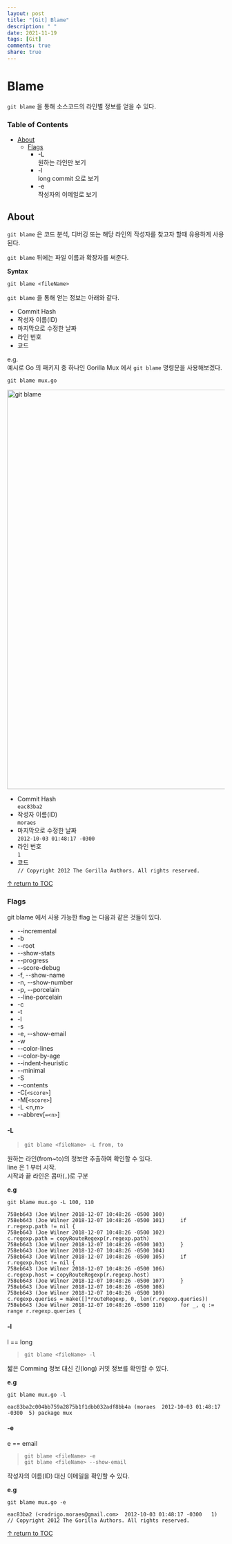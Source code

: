 ```yaml
---
layout: post
title: "[Git] Blame"
description: " "
date: 2021-11-19
tags: [Git]
comments: true
share: true
---
```



# Blame
```git blame``` 을 통해 소스코드의 라인별 정보를 얻을 수 있다.


### Table of Contents
* [About](#about)
    * [Flags](#flags)
      * -L  
        원하는 라인만 보기
      * -l  
        long commit 으로 보기
      * -e  
        작성자의 이메일로 보기

## About
```git blame``` 은 코드 분석, 디버깅 또는 해당 라인의 작성자를 찾고자 할때 유용하게 사용된다.

```git blame``` 뒤에는 파일 이름과 확장자를 써준다.  

**Syntax**
```
git blame <fileName>
```

```git blame``` 을 통해 얻는 정보는 아래와 같다.
* Commit Hash  
* 작성자 이름(ID)  
* 마지막으로 수정한 날짜  
* 라인 번호  
* 코드  

e.g.  
예시로 Go 의 패키지 중 하나인 Gorilla Mux 에서 ```git blame``` 명령문을 사용해보겠다.  
```
git blame mux.go
```
  <img width="925" alt="git blame" src="https://user-images.githubusercontent.com/48475824/80333124-fe803900-8887-11ea-8952-598f3198f72c.png">

* Commit Hash  
  ```eac83ba2```
* 작성자 이름(ID)  
  ```moraes```
* 마지막으로 수정한 날짜  
  ```2012-10-03 01:48:17 -0300```
* 라인 번호  
  ```1```
* 코드  
  ```// Copyright 2012 The Gorilla Authors. All rights reserved.```

[↑ return to TOC](#table-of-contents)

### Flags
git blame 에서 사용 가능한 flag 는 다음과 같은 것들이 있다.  
* --incremental
* -b
* --root
* --show-stats
* --progress
* --score-debug
* -f, --show-name
* -n, --show-number
* -p, --porcelain
* --line-porcelain
* -c
* -t
* -l
* -s
* -e, --show-email
* -w
* --color-lines
* --color-by-age
* --indent-heuristic
* --minimal
* -S <file>
* --contents <file>
* -C[```<score>```]
* -M[```<score>```]
* -L <n,m>
* --abbrev[```=<n>```]

#### -L
> ```git blame <fileName> -L from, to```

원하는 라인(from~to)의 정보만 추출하여 확인할 수 있다.  
line 은 1 부터 시작.  
시작과 끝 라인은 콤마(```,```)로 구분

**e.g**
```
git blame mux.go -L 100, 110
```
```
758eb643 (Joe Wilner 2018-12-07 10:48:26 -0500 100)
758eb643 (Joe Wilner 2018-12-07 10:48:26 -0500 101)     if r.regexp.path != nil {
758eb643 (Joe Wilner 2018-12-07 10:48:26 -0500 102)             c.regexp.path = copyRouteRegexp(r.regexp.path)
758eb643 (Joe Wilner 2018-12-07 10:48:26 -0500 103)     }
758eb643 (Joe Wilner 2018-12-07 10:48:26 -0500 104)
758eb643 (Joe Wilner 2018-12-07 10:48:26 -0500 105)     if r.regexp.host != nil {
758eb643 (Joe Wilner 2018-12-07 10:48:26 -0500 106)             c.regexp.host = copyRouteRegexp(r.regexp.host)
758eb643 (Joe Wilner 2018-12-07 10:48:26 -0500 107)     }
758eb643 (Joe Wilner 2018-12-07 10:48:26 -0500 108)
758eb643 (Joe Wilner 2018-12-07 10:48:26 -0500 109)     c.regexp.queries = make([]*routeRegexp, 0, len(r.regexp.queries))
758eb643 (Joe Wilner 2018-12-07 10:48:26 -0500 110)     for _, q := range r.regexp.queries {
```


#### -l
l == long  

> ```git blame <fileName> -l```

짧은 Comming 정보 대신 긴(long) 커밋 정보를 확인할 수 있다.  

**e.g**
``` 
git blame mux.go -l
```
```
eac83ba2c004bb759a2875b1f1dbb032adf8bb4a (moraes  2012-10-03 01:48:17 -0300  5) package mux
```

#### -e
e == email

> ```git blame <fileName> -e```  
```git blame <fileName> --show-email```

작성자의 이름(ID) 대신 이메일을 확인할 수 있다.

**e.g**
```
git blame mux.go -e
```
```
eac83ba2 (<rodrigo.moraes@gmail.com>  2012-10-03 01:48:17 -0300   1) // Copyright 2012 The Gorilla Authors. All rights reserved.
```

[↑ return to TOC](#table-of-contents)